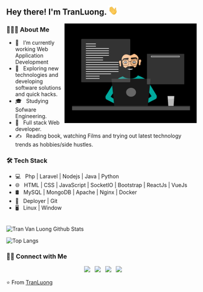 <h2> Hey there! I'm TranLuong. <img src="https://github.com/trannluongg/tranluong/blob/main/Hi.gif" width="25"></h2>
<img align="right" alt="GIF" src="https://github.com/trannluongg/tranluong/blob/main/0_JFgm1wgpsbs9FKJn.gif" width="350"/>

<h3> 👨🏻‍💻 About Me </h3>

- 🔭 &nbsp; I’m currently working Web Application Development
- 🤔 &nbsp; Exploring new technologies and developing software solutions and quick hacks.
- 🎓 &nbsp; Studying Sofware Engineering.
- 💼 &nbsp; Full stack Web developer.
- ✍️ &nbsp; Reading book, watching Films and trying out latest technology trends as hobbies/side hustles.

<h3>🛠 Tech Stack</h3>

- 💻 &nbsp; Php | Laravel | Nodejs | Java | Python  
- 🌐 &nbsp; HTML | CSS | JavaScript | SocketIO | Bootstrap | ReactJs | VueJs
- 🛢 &nbsp; MySQL | MongoDB | Apache | Nginx | Docker
- 🔧 &nbsp; Deployer | Git
- 🖥 &nbsp; Linux | Window

<br>

<img align="center" src="https://github-readme-stats.vercel.app/api?username=trannluongg&include_all_commits=true&count_private=true&show_icons=true&line_height=20&theme=gruvbox" alt="Tran Van Luong Github Stats">

</br>

![Top Langs](https://github-readme-stats.vercel.app/api/top-langs/?username=trannluongg&layout=compact&text_color=daf7dc&bg_color=222222)

<h3> 🤝🏻 Connect with Me </h3>

<p align="center">
  &nbsp; <a href="https://join.skype.com/invite/hX3CDP8xWnBD" target="_blank" rel="noopener noreferrer"><img src="https://img.icons8.com/plasticine/100/000000/skype.png" width="50" /></a>  
&nbsp; <a href="https://facebook.com/tranluong.hip" target="_blank" rel="noopener noreferrer"><img src="https://img.icons8.com/plasticine/100/000000/facebook.png" width="50" /></a>  
&nbsp; <a href="mailto:tvl991504@gmail.com" target="_blank" rel="noopener noreferrer"><img src="https://img.icons8.com/plasticine/100/000000/gmail.png"  width="50" /></a>
  &nbsp; <a href="tel:0868490083" target="_blank" rel="noopener noreferrer"><img src="https://img.icons8.com/plasticine/100/000000/phone.png"  width="50" /></a>
</p>

⭐️ From [TranLuong](https://github.com/trannluongg)
